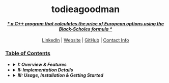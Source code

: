 <a name="tdgm"></a>

<h1 align="center">todieagoodman</h1>

<h4 align="center"><ins><strong><em>* a C++ program that calculates the price of European options using the Black-Scholes formula * </em></strong></ins></h4>

<p align="center">
  <a href="https://www.linkedin.com/in/lyndsey791/">LinkedIn</a>  |  <a href="https://www.sorry-this-site-doesnt-exist-yet./">Website</a>  |     <a href="https://github.com/lyndskg/">GitHub</a>  |  <a href="#contact">Contact Info</a>
</p>

### <ins>Table of Contents</ins>
-
  <details>
    <summary><strong><em>I: Overview & Features</em></strong></summary>
    <ol>
      <li>
        <a href="#view">Project Overview</a>
        <ul>
          <li><a href="#feat">Key Features</a></li>
          <li><a href="#curr">Current Notes and Issues</a></li>
        </ul>
      </li>
      <li><a href="#tech">Currently Used Tech Stack</a></li>
      <li><a href="devenv">Development Environment</a></li>
      <li><a href="#uiux">UI/UX Implementation Details</a></li>
      <li><a href="io">Potential I/O Specifications</a>
      <li><a href="#err">Error Handling</a></li>
      <li><a href="#plus">Future Enhancements</a></li>
      <li><a href="bye">Conclusion</a></li>
    </ol>
  </details>
-
  <details>
    <summary><strong><em>II: Implementation Details</em></strong></summary>
    <ol>
      <li><a href="#tech">Technologies and Programming Languages</a></li>
      <li><a href="devenv">Development Environment</a></li>
      <li>
        <a href="#map">Roadmap</a>
        <ul>
          <li><a href="todo">To-Do List</a></li>
          <li><a href="est">Time Estimate</a></li>
        </ul> 
      </li>
      <li><a href="#uiux">UI/UX Implementation Details</a></li>
      <li><a href="#feat">Key Features</a></li>
      <li><a href="web">Web Application</a></li>
      <li><a href="#flow">Basic Workflow Guide</a></li>
      <li><a href="#impl">Project Implementation Guide</a></li>
      <li>
        <a href="io">Potential I/O Specifications</a>
        <ul>
          <li><a href="#i">Input</a></li>
          <li><a href="#o">Output</a></li>
          <li><a href="#err">Error Handling</a></li>
        </ul>
      </li>
      <li><a href="#plus">Future Enhancements</a></li>
    </ol>
  </details>
-
  <details>
    <summary><strong><em>III: Usage, Installation & Getting Started</em></strong></summary>
    <ol>
      <li>
        <a href="#view">Project Overview</a>
        <ul>
          <li><a href="#obj">Objectives</a></li>

# TO DIE A GOOD MAN — MASTER STORYBOARD

---

## O. INTRO / HOOK

### _"TO DIE A GOOD MAN"_ (0:00-1:15)


### I. STRUCTURAL OVERVIEW

> _[Add structural intent and timing here]_

### II. CORE THEME OR NARRATIVE ARC

> _[Summarize major theme or pivot]_

### III. VOICEOVER SCRIPT

> _“These are three very different films...”_  
> _Different directors. Different genres. Different continents._

> _“But the first time I watched each one — **Oldboy**, **Shutter Island**, **The Dark Knight Rises** — I left feeling the same thing.”_

> _“Like the ground had shifted under me. Like the ending had cracked something I didn’t know could break.”_

> _“Not because they were sad. Or violent. Or clever. But because they each left me asking the same question:”_

> ### **“What the hell are you supposed to do with a truth you can’t live with?”**

> _“In **Oldboy**, a man spends fifteen years obsessing over why he was imprisoned — only to realize the real punishment is finding out.”_

> _“In **Shutter Island**, a detective searches for a missing patient — only to discover the person who’s missing is himself.”_

> _“And in **The Dark Knight Rises**, a man tries to resurrect a myth — only to realize the myth has swallowed the man.”_

> _“Each story builds to a twist. But it’s not the kind you clap for.  
> It’s the kind that sinks. That makes you rethink everything that came before.”_

> _“This video essay is about what happens when the truth doesn’t set you free.  
> When justice is a myth. When memory becomes punishment.  
> When the only choices left are delusion, disappearance… or destruction.”_

> _Three films. Three impossible choices. One question that haunts all of them:_  
> ### **“Is it better to die a good man… or to live as a monster?”**


### IV. CLIP MAP & VISUAL STRUCTURE

> _[Scene breakdowns with timecodes, tone, and direction]_

### V. AUDIO DESIGN

> _[Sound motifs, transitions, scoring notes]_

### VI. EDITORIAL / STYLING NOTES

> _[Transitions, typography, pacing, etc.]_

---

## SECTION 1: IDENTITY AS A PRISON


## 1. SECTION 1

### _"IDENTITY AS A PRISON"_ (1:15-4:00)

<h1 align="center">I. IDENTITY AS A PRISON (1:15-4:00)</h1>

### I. STRUCTURAL OVERVIEW

> _[Add structural intent and timing here]_

### II. CORE THEME OR NARRATIVE ARC

> _[Summarize major theme or pivot]_

### III. VOICEOVER SCRIPT

> _[Full VO block here]_

### IV. CLIP MAP & VISUAL STRUCTURE

> _[Scene breakdowns with timecodes, tone, and direction]_

### V. AUDIO DESIGN

> _[Sound motifs, transitions, scoring notes]_

### VI. EDITORIAL / STYLING NOTES

> _[Transitions, typography, pacing, etc.]_
---

## SECTION 2: THE WEAPONIZATION OF TRUTH

<h1 align="center">II. THE WEAPONIZATION OF TRUTH (4:00-7:00)</h1>

### I. STRUCTURAL OVERVIEW

> _[Add structural intent and timing here]_

### II. CORE THEME OR NARRATIVE ARC

> _[Summarize major theme or pivot]_

### III. VOICEOVER SCRIPT

> _[Full VO block here]_

### IV. CLIP MAP & VISUAL STRUCTURE

> _[Scene breakdowns with timecodes, tone, and direction]_

### V. AUDIO DESIGN

> _[Sound motifs, transitions, scoring notes]_

### VI. EDITORIAL / STYLING NOTES

> _[Transitions, typography, pacing, etc.]_
---

## SECTION 3: JUSTICE, VENGEANCE, AND THE ILLUSION OF REDEMPTION

### I. STRUCTURAL OVERVIEW

> _[Add structural intent and timing here]_

### II. CORE THEME OR NARRATIVE ARC

> _[Summarize major theme or pivot]_

### III. VOICEOVER SCRIPT

> _[Full VO block here]_

### IV. CLIP MAP & VISUAL STRUCTURE

> _[Scene breakdowns with timecodes, tone, and direction]_

### V. AUDIO DESIGN

> _[Sound motifs, transitions, scoring notes]_

### VI. EDITORIAL / STYLING NOTES

> _[Transitions, typography, pacing, etc.]_
---

## SECTION 4: THE FINAL CHOICE

### I. STRUCTURAL OVERVIEW

> _[Add structural intent and timing here]_

### II. CORE THEME OR NARRATIVE ARC

> _[Summarize major theme or pivot]_

### III. VOICEOVER SCRIPT

> _[Full VO block here]_

### IV. CLIP MAP & VISUAL STRUCTURE

> _[Scene breakdowns with timecodes, tone, and direction]_

### V. AUDIO DESIGN

> _[Sound motifs, transitions, scoring notes]_

### VI. EDITORIAL / STYLING NOTES

> _[Transitions, typography, pacing, etc.]_
---

## SECTION 5: CONCLUSION

### I. STRUCTURAL OVERVIEW

> _[Add structural intent and timing here]_

### II. CORE THEME OR NARRATIVE ARC

> _[Summarize major theme or pivot]_

### III. VOICEOVER SCRIPT

> _[Full VO block here]_

### IV. CLIP MAP & VISUAL STRUCTURE

> _[Scene breakdowns with timecodes, tone, and direction]_

### V. AUDIO DESIGN

> _[Sound motifs, transitions, scoring notes]_

### VI. EDITORIAL / STYLING NOTES

> _[Transitions, typography, pacing, etc.]_
---

## SECTION 6: CLOSING / OUTRO

### I. STRUCTURAL OVERVIEW

> _[Add structural intent and timing here]_

### II. CORE THEME OR NARRATIVE ARC

> _[Summarize major theme or pivot]_

### III. VOICEOVER SCRIPT

> _[Full VO block here]_

### IV. CLIP MAP & VISUAL STRUCTURE

> _[Scene breakdowns with timecodes, tone, and direction]_

### V. AUDIO DESIGN

> _[Sound motifs, transitions, scoring notes]_

### VI. EDITORIAL / STYLING NOTES

> _[Transitions, typography, pacing, etc.]_
